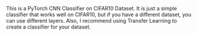 This is a PyTorch CNN Classifier on CIFAR10 Dataset. It is just a simple classifier that works well on CIFAR10, but if you have a different dataset, you can use different layers. 
Also, I recommend using Transfer Learning to create a classifier for your dataset.
